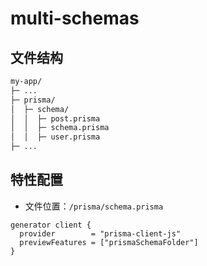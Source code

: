 # multi-schemas

## 文件结构

```sh
my-app/
├─ ...
├─ prisma/
│  ├─ schema/
│  │  ├─ post.prisma
│  │  ├─ schema.prisma
│  │  ├─ user.prisma
├─ ...
```

## 特性配置

- 文件位置：`/prisma/schema.prisma`

```prisma
generator client {
  provider        = "prisma-client-js"
  previewFeatures = ["prismaSchemaFolder"]
}
```
